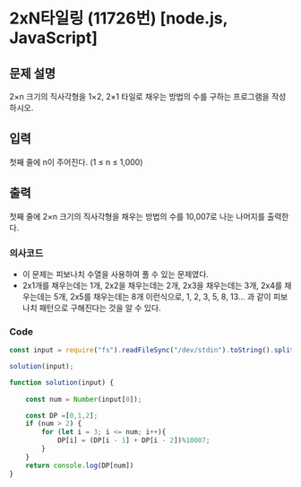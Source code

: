 # 2xN타일링 (11726번) [node.js, JavaScript] 

## 문제 설명
2×n 크기의 직사각형을 1×2, 2×1 타일로 채우는 방법의 수를 구하는 프로그램을 작성하시오.

## 입력
첫째 줄에 n이 주어진다. (1 ≤ n ≤ 1,000)

## 출력
첫째 줄에 2×n 크기의 직사각형을 채우는 방법의 수를 10,007로 나눈 나머지를 출력한다.

### 의사코드 
- 이 문제는 피보나치 수열을 사용하여 풀 수 있는 문제였다.
- 2x1개를 채우는데는 1개, 2x2을 채우는데는 2개, 2x3을 채우는데는 3개, 2x4를 채우는데는 5개, 2x5를 채우는데는 8개 이런식으로, 1, 2, 3, 5, 8, 13... 과 같이 피보나치 패턴으로 구해진다는 것을 알 수 있다.

### Code 
```js
const input = require("fs").readFileSync("/dev/stdin").toString().split("\n"); 

solution(input);

function solution(input) {
 
    const num = Number(input[0]);

    const DP =[0,1,2];
    if (num > 2) {
        for (let i = 3; i <= num; i++){
            DP[i] = (DP[i - 1] + DP[i - 2])%10007;
        }
    }
    return console.log(DP[num])
}
```